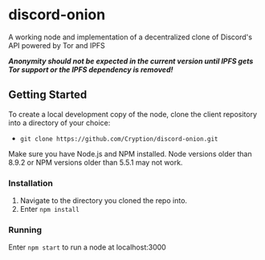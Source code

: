 # discord-onion
A working node and implementation of a decentralized clone of Discord's API powered by Tor and IPFS

***Anonymity should not be expected in the current version until IPFS gets Tor support or the IPFS dependency is removed!***

## Getting Started

To create a local development copy of the node, clone the client repository into a directory of your choice:
- `git clone https://github.com/Cryption/discord-onion.git`

Make sure you have Node.js and NPM installed. Node versions older than 8.9.2 or NPM versions older than 5.5.1 may not work.

### Installation

1. Navigate to the directory you cloned the repo into.
2. Enter `npm install`

### Running

Enter `npm start` to run a node at localhost:3000
